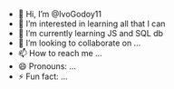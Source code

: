 - 👋 Hi, I’m @IvoGodoy11
- 👀 I’m interested in learning all that I can
- 🌱 I’m currently learning JS and SQL db
- 💞️ I’m looking to collaborate on ...
- 📫 How to reach me ...
- 😄 Pronouns: ...
- ⚡ Fun fact: ...

<!---
IvoGodoy11/IvoGodoy11 is a ✨ special ✨ repository because its `README.md` (this file) appears on your GitHub profile.
You can click the Preview link to take a look at your changes.
--->

